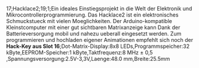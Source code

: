 17;Hacklace2;19;1;Ein ideales Einstiegsprojekt in die Welt der Elektronik und Mikrocontrollerprogrammierung. Das Hacklace2 ist ein elektronisches Schmuckstueck mit vielen Moeglichkeiten. Der Arduino-kompatible Kleinstcomputer mit einer gut sichtbaren Matrixanzeige kann Dank der Batterieversorgung mobil und nahezu ueberall eingesetzt werden. Zum programmieren und hochladen eigener Animationen empfehlt sich noch der <strong>Hack-Key aus Slot 16</strong>;Dot-Matrix-Display:8x8 LEDs,Programmspeicher:32 kByte,EEPROM-Speicher:1 kByte,Taktfrequenz:8 MHz ± 0,5 ,Spannungsversorgung:2.5V-3,3V,Laenge:48.0 mm,Breite:25.5mm
